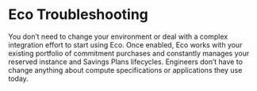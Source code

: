 # Eco Troubleshooting

You don’t need to change your environment or deal with a complex integration effort to start using Eco. Once enabled, Eco works with your existing portfolio of commitment purchases and constantly manages your reserved instance and Savings Plans lifecycles. Engineers don’t have to change anything about compute specifications or applications they use today.
